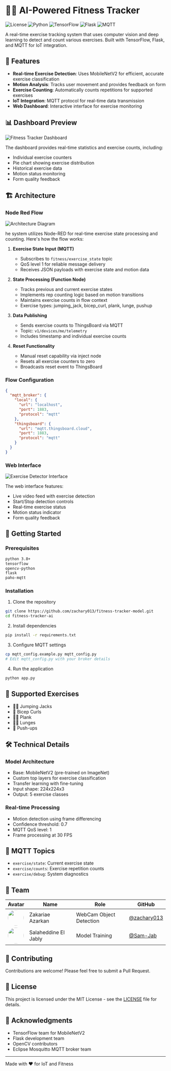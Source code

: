 # 🏋️‍♂️ AI-Powered Fitness Tracker

![License](https://img.shields.io/badge/license-MIT-blue.svg)
![Python](https://img.shields.io/badge/python-v3.8+-blue.svg)
![TensorFlow](https://img.shields.io/badge/TensorFlow-2.x-orange.svg)
![Flask](https://img.shields.io/badge/flask-v2.x-green.svg)
![MQTT](https://img.shields.io/badge/MQTT-Protocol-yellowgreen.svg)

A real-time exercise tracking system that uses computer vision and deep learning to detect and count various exercises. Built with TensorFlow, Flask, and MQTT for IoT integration.

## 🎯 Features

- **Real-time Exercise Detection**: Uses MobileNetV2 for efficient, accurate exercise classification
- **Motion Analysis**: Tracks user movement and provides feedback on form
- **Exercise Counting**: Automatically counts repetitions for supported exercises
- **IoT Integration**: MQTT protocol for real-time data transmission
- **Web Dashboard**: Interactive interface for exercise monitoring

## 📊 Dashboard Preview

![Fitness Tracker Dashboard](images/dashboard.png)

The dashboard provides real-time statistics and exercise counts, including:
- Individual exercise counters
- Pie chart showing exercise distribution
- Historical exercise data
- Motion status monitoring
- Form quality feedback

## 🏗 Architecture

### Node Red Flow
![Architecture Diagram](images/flow.png)

he system utilizes Node-RED for real-time exercise state processing and counting. Here's how the flow works:

1. **Exercise State Input (MQTT)**
   - Subscribes to `fitness/exercise_state` topic
   - QoS level 1 for reliable message delivery
   - Receives JSON payloads with exercise state and motion data

2. **State Processing (Function Node)**
   - Tracks previous and current exercise states
   - Implements rep counting logic based on motion transitions
   - Maintains exercise counts in flow context
   - Exercise types: jumping_jack, bicep_curl, plank, lunge, pushup

3. **Data Publishing**
   - Sends exercise counts to ThingsBoard via MQTT
   - Topic: `v1/devices/me/telemetry`
   - Includes timestamp and individual exercise counts

4. **Reset Functionality**
   - Manual reset capability via inject node
   - Resets all exercise counters to zero
   - Broadcasts reset event to ThingsBoard

### Flow Configuration
```json
{
  "mqtt_broker": {
    "local": {
      "url": "localhost",
      "port": 1883,
      "protocol": "mqtt"
    },
    "thingsboard": {
      "url": "mqtt.thingsboard.cloud",
      "port": 1883,
      "protocol": "mqtt"
    }
  }
}
```

### Web Interface
![Exercise Detector Interface](images/interface.png)

The web interface features:
- Live video feed with exercise detection
- Start/Stop detection controls
- Real-time exercise status
- Motion status indicator
- Form quality feedback

## 🚀 Getting Started

### Prerequisites
```bash
python 3.8+
tensorflow
opencv-python
flask
paho-mqtt
```

### Installation

1. Clone the repository
```bash
git clone https://github.com/zachary013/fitness-tracker-model.git
cd fitness-tracker-ai
```

2. Install dependencies
```bash
pip install -r requirements.txt
```

3. Configure MQTT settings
```bash
cp mqtt_config.example.py mqtt_config.py
# Edit mqtt_config.py with your broker details
```

4. Run the application
```bash
python app.py
```

## 💪 Supported Exercises

- 🏃‍♂️ Jumping Jacks
- 💪 Bicep Curls
- 🧘‍♂️ Plank
- 🏋️‍♀️ Lunges
- 👊 Push-ups

## 🛠 Technical Details

### Model Architecture
- Base: MobileNetV2 (pre-trained on ImageNet)
- Custom top layers for exercise classification
- Transfer learning with fine-tuning
- Input shape: 224x224x3
- Output: 5 exercise classes

### Real-time Processing
- Motion detection using frame differencing
- Confidence threshold: 0.7
- MQTT QoS level: 1
- Frame processing at 30 FPS

## 🔄 MQTT Topics

- `exercise/state`: Current exercise state
- `exercise/counts`: Exercise repetition counts
- `exercise/debug`: System diagnostics

## 👥 Team

| Avatar                                                                                                  | Name | Role | GitHub |
|---------------------------------------------------------------------------------------------------------|------|------|--------|
| <img src="https://github.com/zachary013.png" width="50" height="50" style="border-radius: 50%"/>        | Zakariae Azarkan | WebCam Object Detection | [@zachary013](https://github.com/zachary013) |
| <img src="https://github.com/Sam-Jab.png" width="50" height="50" style="border-radius: 50%"/>          | Salaheddine El Jably | Model Training | [@Sam-Jab](https://github.com/Sam-Jab) |

## 🤝 Contributing

Contributions are welcome! Please feel free to submit a Pull Request.

## 📝 License

This project is licensed under the MIT License - see the [LICENSE](LICENSE) file for details.

## 🙏 Acknowledgments

- TensorFlow team for MobileNetV2
- Flask development team
- OpenCV contributors
- Eclipse Mosquitto MQTT broker team

---
Made with ❤️ for IoT and Fitness